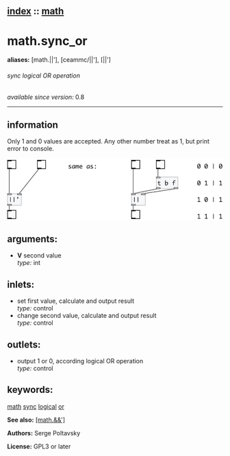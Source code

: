 [index](index.html) :: [math](category_math.html)
---

# math.sync_or
**aliases:** [math.||&#39;], [ceammc/||&#39;], [||&#39;]


###### sync logical OR operation

*available since version:* 0.8

---


## information
Only 1 and 0 values are accepted. Any other number treat as 1, but print error to console.


[![example](../examples/img/math.sync_or.jpg)](../examples/pd/math.sync_or.pd)



## arguments:

* **V**
second value<br>
_type:_ int<br>







## inlets:

* set first value, calculate and output result<br>
_type:_ control
* change second value, calculate and output result<br>
_type:_ control



## outlets:

* output 1 or 0, according logical OR operation<br>
_type:_ control



## keywords:

[math](keywords/math.html)
[sync](keywords/sync.html)
[logical](keywords/logical.html)
[or](keywords/or.html)



**See also:**
[\[math.&amp;&amp;&#39;\]](math.%26%26%27.html)




**Authors:** Serge Poltavsky




**License:** GPL3 or later





